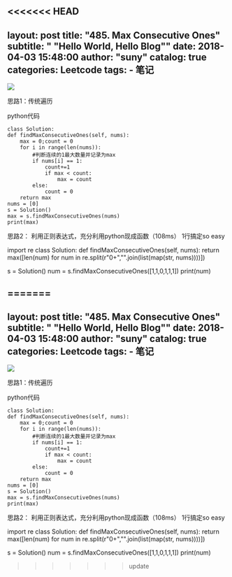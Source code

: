 <<<<<<< HEAD
---
layout:     post
title:      "485. Max Consecutive Ones"
subtitle:   " \"Hello World, Hello Blog\""
date:       2018-04-03 15:48:00
author:     "suny"
catalog: true
categories: Leetcode
tags:
    - 笔记
---
<img src="/img/MaxConsecutiveOnes.jpg"/>

思路1：传统遍历

python代码

	class Solution:
    def findMaxConsecutiveOnes(self, nums):
        max = 0;count = 0
        for i in range(len(nums)):
			#判断连续的1最大数量并记录为max
            if nums[i] == 1:
                count+=1
                if max < count:
                    max = count
            else:
                count = 0                     
        return max
	nums = [0]
	s = Solution()
	max = s.findMaxConsecutiveOnes(nums)
	print(max) 


思路2： 利用正则表达式，充分利用python现成函数（108ms）  1行搞定so easy

          
import re
class Solution:
    def findMaxConsecutiveOnes(self, nums):
        return max([len(num) for num in re.split(r"0+","".join(list(map(str, nums))))])
        
s = Solution()
num = s.findMaxConsecutiveOnes([1,1,0,1,1,1])
print(num)
           
	            
        
	
	


=======
---
layout:     post
title:      "485. Max Consecutive Ones"
subtitle:   " \"Hello World, Hello Blog\""
date:       2018-04-03 15:48:00
author:     "suny"
catalog: true
categories: Leetcode
tags:
    - 笔记
---
<img src="/img/MaxConsecutiveOnes.jpg"/>

思路1：传统遍历

python代码

	class Solution:
    def findMaxConsecutiveOnes(self, nums):
        max = 0;count = 0
        for i in range(len(nums)):
			#判断连续的1最大数量并记录为max
            if nums[i] == 1:
                count+=1
                if max < count:
                    max = count
            else:
                count = 0                     
        return max
	nums = [0]
	s = Solution()
	max = s.findMaxConsecutiveOnes(nums)
	print(max) 


思路2： 利用正则表达式，充分利用python现成函数（108ms）  1行搞定so easy

          
import re
class Solution:
    def findMaxConsecutiveOnes(self, nums):
        return max([len(num) for num in re.split(r"0+","".join(list(map(str, nums))))])
        
s = Solution()
num = s.findMaxConsecutiveOnes([1,1,0,1,1,1])
print(num)
           
	            
        
	
	


>>>>>>> update
